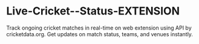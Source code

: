 # Live-Cricket--Status-EXTENSION
Track ongoing cricket matches in real-time on web extension using API by cricketdata.org. Get updates on match status, teams, and venues instantly. 
